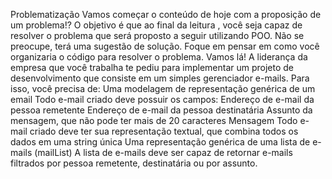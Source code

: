 Problematização
Vamos começar o conteúdo de hoje com a proposição de um problema!? O objetivo é que ao final da leitura , você seja capaz de resolver o problema que será proposto a seguir utilizando POO.
Não se preocupe, terá uma sugestão de solução. Foque em pensar em como você organizaria o código para resolver o problema. Vamos lá!
A liderança da empresa que você trabalha te pediu para implementar um projeto de desenvolvimento que consiste em um simples gerenciador e-mails.
Para isso, você precisa de:
Uma modelagem de representação genérica de um email
Todo e-mail criado deve possuir os campos:
Endereço de e-mail da pessoa remetente
Endereço de e-mail da pessoa destinatária
Assunto da mensagem, que não pode ter mais de 20 caracteres
Mensagem
Todo e-mail criado deve ter sua representação textual, que combina todos os dados em uma string única
Uma representação genérica de uma lista de e-mails (mailList)
A lista de e-mails deve ser capaz de retornar e-mails filtrados por pessoa remetente, destinatária ou por assunto.